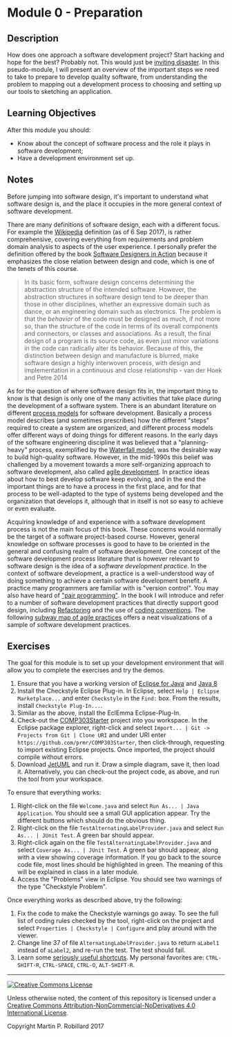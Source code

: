 # Module 0 - Preparation

## Description

How does one approach a software development project? Start hacking and hope for the best? Probably not. This would just be [inviting disaster](http://spectrum.ieee.org/static/the-staggering-impact-of-it-systems-gone-wrong). In this pseudo-module, I will present an overview of the important steps we need to take to prepare to develop quality software, from understanding the problem to mapping out a development process to choosing and setting up our tools to sketching an application.

## Learning Objectives

After this module you should:

* Know about the concept of software process and the role it plays in software development;
* Have a development environment set up.

## Notes

Before jumping into software design, it's important to understand what software design is, and the place it occupies in the more general context of software development.

There are many definitions of software design, each with a different focus. For example the [Wikipedia](https://en.wikipedia.org/wiki/Software_design) definition (as of 6 Sep 2017), is rather comprehensive, covering everything from requirements and problem domain analysis to aspects of the user experience. I personally prefer the definition offered by the book [Software Designers in Action](http://dl.acm.org/citation.cfm?id=2535028) because it emphasizes the close relation between design and code, which is one of the tenets of this course.

> In its basic form, software design concerns determining the abstraction structure of the intended software. However, the abstraction structures in software design tend to be deeper than those in other disciplines, whether an expressive domain such as dance, or an engineering domain such as electronics. The problem is that the *behavior* of the code must be designed as much, if not more so, than the structure of the code in terms of its overall components and connectors, or classes and associations. As a result, the final design of a program is its source code, as even just minor variations in the code can radically alter its behavior. Because of this, the distinction between design and manufacture is blurred, make software design a highly interwoven process, with design and implementation in a continuous and close relationship - van der Hoek and Petre 2014

As for the question of where software design fits in, the important thing to know is that design is only one of the many activities that take place during the development of a software system. There is an abundant literature on different [process models](https://en.wikipedia.org/wiki/Software_development_process) for software development. Basically a process model describes (and sometimes prescribes) how the different "steps" required to create a system are organized, and different process models offer different ways of doing things for different reasons. In the early days of the software engineering discipline it was believed that a "planning-heavy" process, exemplified by the [Waterfall model](https://en.wikipedia.org/wiki/Software_development_process#Waterfall_development), was the desirable way to build high-quality software. However, in the mid-1990s this belief was challenged by a movement towards a more self-organizing approach to software development, also called [agile development](https://en.wikipedia.org/wiki/Agile_software_development). In practice ideas about how to best develop software keep evolving, and in the end the important things are to have a process in the first place, and for that process to be well-adapted to the type of systems being developed and the organization that develops it, although that in itself is not so easy to achieve or even evaluate. 

Acquiring knowledge of and experience with a software development process is not the main focus of this book. These concerns would normally be the target of a software project-based course. However, general knowledge on software processes is good to have to be oriented in the general and confusing realm of software development. One concept of the software development process literature that is however relevant to software design is the idea of a *software development practice*. In the context of software development, a practice is a well-understood way of doing something to achieve a certain software development benefit. A practice many programmers are familiar with is "version control". You may also have heard of ["pair programming"](https://en.wikipedia.org/wiki/Pair_programming). In the book I will introduce and refer to a number of software development practices that directly support good design, including [Refactoring](https://en.wikipedia.org/wiki/Code_refactoring) and the use of [coding conventions](https://en.wikipedia.org/wiki/Coding_conventions). The following [subway map of agile practices](https://www.agilealliance.org/agile101/subway-map-to-agile-practices/) offers a neat visualizations of a sample of software development practices.

## Exercises

The goal for this module is to set up your development environment that will allow you to complete the exercises and try the demos. 

1. Ensure that you have a working version of [Eclipse for Java](http://www.eclipse.org/) and [Java 8](https://www.java.com/en/)
2. Install the Checkstyle Eclipse Plug-in. In Eclipse, select `Help | Eclipse Marketplace...` and enter `Checkstyle` in the `Find:` box. From the results, install `Checkstyle Plug-In...`.
3. Similar as the above, install the EclEmma Eclipse-Plug-In.
4. Check-out the [COMP303Starter](https://github.com/prmr/COMP303Starter) project into you workspace. In the Eclipse package explorer, right-click and select `Import... | Git -> Projects from Git | Clone URI` and under URI enter `https://github.com/prmr/COMP303Starter`, then click-through, requesting to import existing Eclipse projects. Once imported, the project should compile without errors.
5. Download [JetUML](http://cs.mcgill.ca/~martin/jetuml/) and run it. Draw a simple diagram, save it, then load it. Alternatively, you can check-out the project code, as above, and run the tool from your workspace.

To ensure that everything works:

1. Right-click on the file `Welcome.java` and select `Run As... | Java Application`. You should see a small GUI application appear. Try the different buttons which should do the obvious thing.
2. Right-click on the file `TestAlternatingLabelProvider.java` and select `Run As... | JUnit Test`. A green bar should appear.
3. Right-click again on the file `TestAlternatingLabelProvider.java` and select `Coverage As... | JUnit Test`. A green bar should appear, along with a view showing coverage information. If you go back to the source code file, most lines should be highlighted in green. The meaning of this will be explained in class in a later module.
4. Access the "Problems" view in Eclipse. You should see two warnings of the type "Checkstyle Problem".

Once everything works as described above, try the following:

1. Fix the code to make the Checkstyle warnings go away. To see the full list of coding rules checked by the tool, right-click on the project and select `Properties | Checkstyle | Configure` and play around with the viewer.
2. Change line 37 of file `AlternatingLabelProvider.java` to return `aLabel1` instead of `aLabel2`, and re-run the test. The test should fail.
3. Learn some [seriously useful shortcuts](http://www.vogella.com/tutorials/EclipseShortcuts/article.html). My personal favorites are: `CTRL-SHIFT-R`, `CTRL-SPACE`, `CTRL-O`, `ALT-SHIFT-R`.

---

<a rel="license" href="http://creativecommons.org/licenses/by-nc-nd/4.0/"><img alt="Creative Commons License" style="border-width:0" src="https://i.creativecommons.org/l/by-nc-nd/4.0/88x31.png" /></a>

Unless otherwise noted, the content of this repository is licensed under a <a rel="license" href="http://creativecommons.org/licenses/by-nc-nd/4.0/">Creative Commons Attribution-NonCommercial-NoDerivatives 4.0 International License</a>. 

Copyright Martin P. Robillard 2017